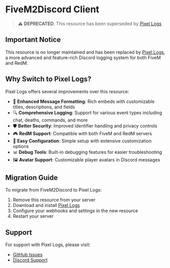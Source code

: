 # FiveM2Discord Client
> ⚠️ **DEPRECATED**: This resource has been superseded by [Pixel Logs](https://github.com/ByteBrushStudios/pixel_logs)

## Important Notice
This resource is no longer maintained and has been replaced by [Pixel Logs](https://github.com/ByteBrushStudios/pixel_logs), a more advanced and feature-rich Discord logging system for both FiveM and RedM.

## Why Switch to Pixel Logs?
Pixel Logs offers several improvements over this resource:

- 🎨 **Enhanced Message Formatting**: Rich embeds with customizable titles, descriptions, and fields
- 🔍 **Comprehensive Logging**: Support for various event types including chat, deaths, commands, and more
- 🛡️ **Better Security**: Improved identifier handling and privacy controls
- 🎮 **RedM Support**: Compatible with both FiveM and RedM servers
- 🔧 **Easy Configuration**: Simple setup with extensive customization options
- 📊 **Debug Tools**: Built-in debugging features for easier troubleshooting
- 🖼️ **Avatar Support**: Customizable player avatars in Discord messages

## Migration Guide
To migrate from FiveM2Discord to Pixel Logs:

1. Remove this resource from your server
2. Download and install [Pixel Logs](https://github.com/ByteBrushStudios/pixel_logs)
3. Configure your webhooks and settings in the new resource
4. Restart your server

## Support
For support with Pixel Logs, please visit:
- [GitHub Issues](https://github.com/ByteBrushStudios/pixel_logs/issues)
- [Discord Support](https://discord.gg/Vv2bdC44Ge)
